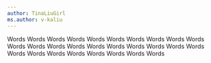 ```yaml
---
author: TinaLiuGirl
ms.author: v-kaliu
---
```


Words
Words
Words
Words
Words
Words
Words
Words
Words
Words
Words
Words
Words
Words
Words
Words
Words
Words
Words
Words
Words
Words
Words
Words
Words
Words
Words
Words
